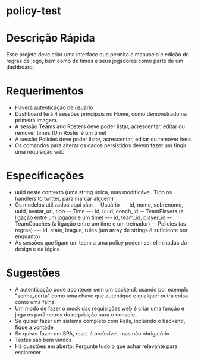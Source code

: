 # policy-test

# Descrição Rápida

Esse projeto deve criar uma interface que permita o manuseio e edição de regras de jogo, bem como de times e seus jogadores como parte de um dashboard.

# Requerimentos

- Haverá autenticação de usuário
- Dashboard terá 4 sessões principais no Home, como demonstrado na primeira imagem.
- A sessão Teams and Rosters deve poder listar, acrescentar, editar ou remover times (Um Roster é um time)
- A sessão Policies deve poder listar, acrescentar, editar ou remover itens
- Os comandos para alterar os dados persistidos devem fazer um fingir uma requisição web

# Especificações

- uuid neste contexto (uma string única, mas modificável. Tipo os handlers to twitter, para marcar alguém)
- Os modelos utilizados aqui são:
  -- Usuário
  --- id, nome, sobrenome, uuid, avatar_url, tipo
  -- Time
  --- id, uuid, coach_id
  -- TeamPlayers (a ligação entre um jogador e um time)
  --- id, team_id, player_id
  -- TeamCoaches (a ligação entre um time e um treinador)
  -- Policies (as regras)
  --- id, state, league, rules (um array de strings é suficiente por enquanto)
- As sessões que ligam um team a uma policy podem ser eliminadas do design e da lógica

# Sugestões

- A autenticação pode acontecer sem um backend, usando por exemplo "senha_certa" como uma chave que autentique e qualquer outra coisa como uma falha.
- Um modo de fazer o mock das requisições web é criar uma função e joga os parâmetros da requisição para o console
- Se quiser fazer um sistema completo com Rails, incluindo o backend, fique a vontade
- Se quiser fazer um SPA, react é preferível, mas não obrigatório
- Testes são bem vindos
- Há questões em aberto. Pergunte tudo o que achar relevante para esclarecer.
